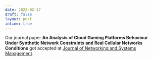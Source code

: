 ```yaml
---
date: 2023-02-17
draft: false
layout: post
inline: true
---
```


Our journal paper **An Analysis of Cloud Gaming Platforms Behaviour Under Synthetic Network Constraints and Real Cellular Networks Conditions** got accepted at [Journal of Networking  and Systems Management](https://www.springer.com/journal/10922).